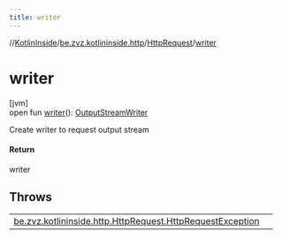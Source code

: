 ```yaml
---
title: writer
---
```

//[KotlinInside](../../../index.html)/[be.zvz.kotlininside.http](../index.html)/[HttpRequest](index.html)/[writer](writer.html)



# writer



[jvm]\
open fun [writer](writer.html)(): [OutputStreamWriter](https://docs.oracle.com/javase/7/docs/api/java/io/OutputStreamWriter.html)



Create writer to request output stream



#### Return



writer



## Throws


| | |
|---|---|
| [be.zvz.kotlininside.http.HttpRequest.HttpRequestException](-http-request-exception/index.html) |  |



